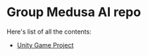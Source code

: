# Group Medusa AI repo

Here's list of all the contents:

- [Unity Game Project](https://github.com/hamk-ai-autumn2025/group-medusa-ai/blob/main/project/README.md)